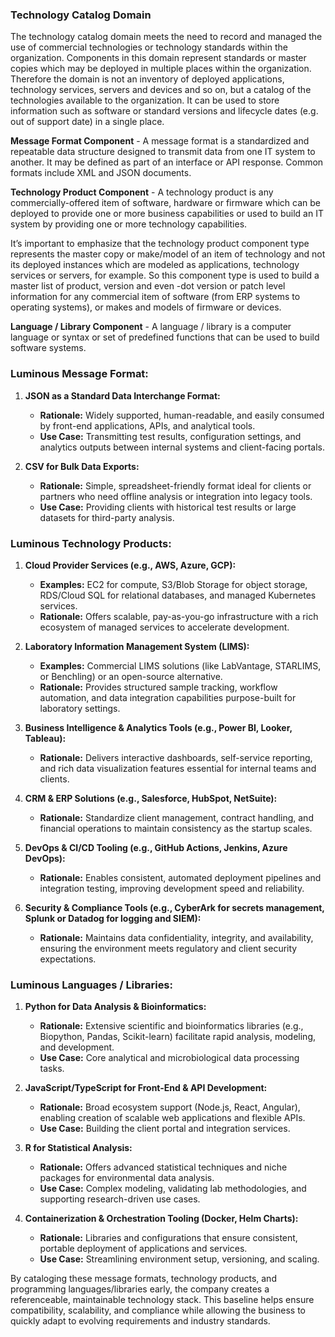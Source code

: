 ### Technology Catalog Domain
The technology catalog domain meets the need to record and managed the use of commercial technologies or technology standards within the organization. Components in this domain represent standards or master copies which may be deployed in multiple places within the organization. Therefore the domain is not an inventory of deployed applications, technology services, servers and devices and so on, but a catalog of the technologies available to the organization. It can be used to store information such as software or standard versions and lifecycle dates (e.g. out of support date) in a single place.

**Message Format Component** - A message format is a standardized and repeatable data structure designed to transmit data from one IT system to another. It may be defined as part of an interface or API response. Common formats include XML and JSON documents.

**Technology Product Component** - A technology product is any commercially-offered item of software, hardware or firmware which can be deployed to provide one or more business capabilities or used to build an IT system by providing one or more technology capabilities.

It’s important to emphasize that the technology product component type represents the master copy or make/model of an item of technology and not its deployed instances which are modeled as applications, technology services or servers, for example. So this component type is used to build a master list of product, version and even -dot version or patch level information for any commercial item of software (from ERP systems to operating systems), or makes and models of firmware or devices.

**Language / Library Component** - A language / library is a computer language or syntax or set of predefined functions that can be used to build software systems.


### Luminous Message Format:

1. **JSON as a Standard Data Interchange Format:**  
   - **Rationale:** Widely supported, human-readable, and easily consumed by front-end applications, APIs, and analytical tools.  
   - **Use Case:** Transmitting test results, configuration settings, and analytics outputs between internal systems and client-facing portals.

2. **CSV for Bulk Data Exports:**  
   - **Rationale:** Simple, spreadsheet-friendly format ideal for clients or partners who need offline analysis or integration into legacy tools.  
   - **Use Case:** Providing clients with historical test results or large datasets for third-party analysis.

### Luminous Technology Products:

1. **Cloud Provider Services (e.g., AWS, Azure, GCP):**  
   - **Examples:** EC2 for compute, S3/Blob Storage for object storage, RDS/Cloud SQL for relational databases, and managed Kubernetes services.  
   - **Rationale:** Offers scalable, pay-as-you-go infrastructure with a rich ecosystem of managed services to accelerate development.

2. **Laboratory Information Management System (LIMS):**  
   - **Examples:** Commercial LIMS solutions (like LabVantage, STARLIMS, or Benchling) or an open-source alternative.  
   - **Rationale:** Provides structured sample tracking, workflow automation, and data integration capabilities purpose-built for laboratory settings.

3. **Business Intelligence & Analytics Tools (e.g., Power BI, Looker, Tableau):**  
   - **Rationale:** Delivers interactive dashboards, self-service reporting, and rich data visualization features essential for internal teams and clients.

4. **CRM & ERP Solutions (e.g., Salesforce, HubSpot, NetSuite):**  
   - **Rationale:** Standardize client management, contract handling, and financial operations to maintain consistency as the startup scales.

5. **DevOps & CI/CD Tooling (e.g., GitHub Actions, Jenkins, Azure DevOps):**  
   - **Rationale:** Enables consistent, automated deployment pipelines and integration testing, improving development speed and reliability.

6. **Security & Compliance Tools (e.g., CyberArk for secrets management, Splunk or Datadog for logging and SIEM):**  
   - **Rationale:** Maintains data confidentiality, integrity, and availability, ensuring the environment meets regulatory and client security expectations.

### Luminous Languages / Libraries:

1. **Python for Data Analysis & Bioinformatics:**  
   - **Rationale:** Extensive scientific and bioinformatics libraries (e.g., Biopython, Pandas, Scikit-learn) facilitate rapid analysis, modeling, and development.  
   - **Use Case:** Core analytical and microbiological data processing tasks.

2. **JavaScript/TypeScript for Front-End & API Development:**  
   - **Rationale:** Broad ecosystem support (Node.js, React, Angular), enabling creation of scalable web applications and flexible APIs.  
   - **Use Case:** Building the client portal and integration services.

3. **R for Statistical Analysis:**  
   - **Rationale:** Offers advanced statistical techniques and niche packages for environmental data analysis.  
   - **Use Case:** Complex modeling, validating lab methodologies, and supporting research-driven use cases.

4. **Containerization & Orchestration Tooling (Docker, Helm Charts):**  
   - **Rationale:** Libraries and configurations that ensure consistent, portable deployment of applications and services.  
   - **Use Case:** Streamlining environment setup, versioning, and scaling.

By cataloging these message formats, technology products, and programming languages/libraries early, the company creates a referenceable, maintainable technology stack. This baseline helps ensure compatibility, scalability, and compliance while allowing the business to quickly adapt to evolving requirements and industry standards.